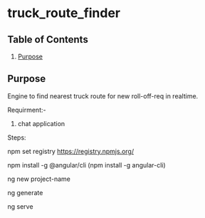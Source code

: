 # truck_route_finder

## Table of Contents

1. [Purpose](#purpose)

## Purpose

Engine to find nearest truck route for new roll-off-req in realtime.

Requirment:- 
1) chat application

Steps:

npm set registry https://registry.npmjs.org/

npm install -g @angular/cli (npm install -g angular-cli)

ng new project-name

ng generate

ng serve
